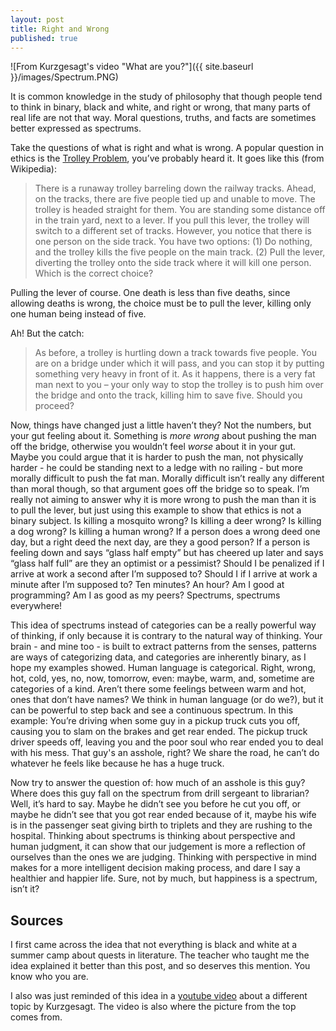 ```yaml
---
layout: post
title: Right and Wrong
published: true
---
```


![From Kurzgesagt's video "What are you?"]({{ site.baseurl }}/images/Spectrum.PNG)

It is common knowledge in the study of philosophy that though people tend to think in binary, black and white, and right or wrong, that many parts of real life are not that way. Moral questions, truths, and facts are sometimes better expressed as spectrums.

Take the questions of what is right and what is wrong. A popular question in ethics is the [Trolley Problem](https://en.wikipedia.org/wiki/Trolley_problem), you’ve probably heard it. It goes like this (from Wikipedia):

> There is a runaway trolley barreling down the railway tracks. Ahead, on the tracks, there are five people tied up and unable to move. The trolley is headed straight for them. You are standing some distance off in the train yard, next to a lever. If you pull this lever, the trolley will switch to a different set of tracks. However, you notice that there is one person on the side track. You have two options: (1) Do nothing, and the trolley kills the five people on the main track. (2) Pull the lever, diverting the trolley onto the side track where it will kill one person. Which is the correct choice?

Pulling the lever of course. One death is less than five deaths, since allowing deaths is wrong, the choice must be to pull the lever, killing only one human being instead of five.

Ah! But the catch:

> As before, a trolley is hurtling down a track towards five people. You are on a bridge under which it will pass, and you can stop it by putting something very heavy in front of it. As it happens, there is a very fat man next to you – your only way to stop the trolley is to push him over the bridge and onto the track, killing him to save five. Should you proceed?

Now, things have changed just a little haven’t they? Not the numbers, but your gut feeling about it. Something is _more wrong_ about pushing the man off the bridge, otherwise you wouldn’t feel _worse_ about it in your gut. Maybe you could argue that it is harder to push the man, not physically harder - he could be standing next to a ledge with no railing - but more morally difficult to push the fat man. Morally difficult isn’t really any different than moral though, so that argument goes off the bridge so to speak. I’m really not aiming to answer why it is more wrong to push the man than it is to pull the lever, but just using this example to show that ethics is not a binary subject. Is killing a mosquito wrong? Is killing a deer wrong? Is killing a dog wrong? Is killing a human wrong? If a person does a wrong deed one day, but a right deed the next day, are they a good person? If a person is feeling down and says “glass half empty” but has cheered up later and says “glass half full” are they an optimist or a pessimist? Should I be penalized if I arrive at work a second after I’m supposed to? Should I if I arrive at work a minute after I’m supposed to? Ten minutes? An hour? Am I good at programming? Am I as good as my peers? Spectrums, spectrums everywhere!

This idea of spectrums instead of categories can be a really powerful way of thinking, if only because it is contrary to the natural way of thinking. Your brain - and mine too - is built to extract patterns from the senses, patterns are ways of categorizing data, and categories are inherently binary, as I hope my examples showed. Human language is categorical. Right, wrong, hot, cold, yes, no, now, tomorrow, even: maybe, warm, and, sometime are categories of a kind. Aren’t there some feelings between warm and hot, ones that don’t have names? 
We think in human language (or do we?), but it can be powerful to step back and see a continuous spectrum. In this example: You’re driving when some guy in a pickup truck cuts you off, causing you to slam on the brakes and get rear ended. The pickup truck driver speeds off, leaving you and the poor soul who rear ended you to deal with his mess. That guy's an asshole, right? We share the road, he can’t do whatever he feels like because he has a huge truck. 

Now try to answer the question of: how much of an asshole is this guy? Where does this guy fall on the spectrum from drill sergeant to librarian? Well, it’s hard to say. Maybe he didn’t see you before he cut you off, or maybe he didn’t see that you got rear ended because of it, maybe his wife is in the passenger seat giving birth to triplets and they are rushing to the hospital. Thinking about spectrums is thinking about perspective and human judgment, it can show that our judgement is more a reflection of ourselves than the ones we are judging. Thinking with perspective in mind makes for a more intelligent decision making process, and dare I say a healthier and happier life. Sure, not by much, but happiness is a spectrum, isn’t it? 

## Sources

I first came across the idea that not everything is black and white at a summer camp about quests in literature. The teacher who taught me the idea explained it better than this post, and so deserves this mention. You know who you are.

I also was just reminded of this idea in a [youtube video](https://youtu.be/JQVmkDUkZT4) about a different topic by Kurzgesagt. The video is also where the picture from the top comes from.

